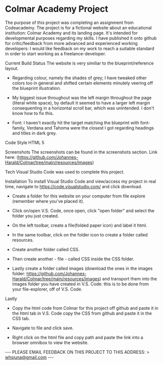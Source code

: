 # Colmar Academy Project
  The purpose of this project was completing an assignment from Codeacademy. The project is for a fictional website about an educational institution: Colmar Academy
  and its landing page. 
    It's intended for developmental purposes regarding my skills. 
  I have published it onto github for critic/feedback from more advanced and experienced working developers: I would like feedback on my work 
  to reach a suitable standard in order to start working as a freelance-developer.
  
  Current Build Status
  The website is very similiar to the blueprint/reference layout. 
  
  - Regarding colour, namely the shades of grey; I have tweaked other colors too in general and shifted certain elements minutely veering off the blueprint illustration.
  
  - My biggest issue throughout was the left margin throughout the page (literal white space), by default it seemed to have a larger left margin consequenting in a horizontal 
    scroll bar, which was unintended. I don't know how to fix this.
  
  - Font: I haven't exactly hit the target matching the blueprint with font-family, Verdana and Tahoma were the closest I got regarding headings and titles in dark grey. 
  
  Code Style
  HTML 5
  
  Screenshots
  The screenshots can be found in the screenshots section. Link here: (https://github.com/Johannes-Harald/Colmar/tree/main/resources/images)
  
  Tech
  Visual Studio Code was used to complete this project.
  
  Installation
  To install Visual Studio Code and view/access my project in real time, navigate to https://code.visualstudio.com/ and click download. 
  
  - Create a folder for this website on your computer from file explore (remember where you've placed it).
  
  - Click on/open V.S. Code, once open, click "open folder" and select the folder you just created.
  
  - On the left toolbar, create a file(folded paper icon) and label it html.
  
  - In the same toolbar, click on the folder icon to create a folder called resources.
  
  - Create another folder called CSS.
  
  - Then create another - file - called CSS inside the CSS folder.
  
  - Lastly create a folder called images (download the ones in the images folder: https://github.com/Johannes-Harald/Colmar/tree/main/resources/images) and transport them into 
    the images folder you have created in V.S. Code: this is to be done from your file-explorer, off of V.S. Code.
    
   Lastly
   
   - Copy the html code from Colmar for this project off github and paste it in the html tab in V.S. Code copy the CSS from github and paste it in the CSS tab.
   
   - Navigate to file and click save.
   
   - Right click on the html file and copy path and paste the link into a browser omnibox to view the website.
   
--- PLEASE EMAIL FEEDBACK ON THIS PROJECT TO THIS ADDRESS: > whsjuna@gmail.com ---
  
  
  
          
